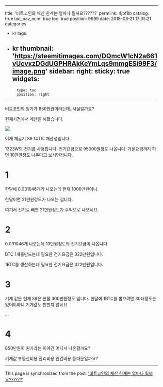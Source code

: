
---
title: '비트코인의 채산 한계는 얼마나 될까요??????'
permlink: 4jbf8b
catalog: true
toc_nav_num: true
toc: true
position: 9999
date: 2018-03-21 17:35:21
categories:
- kr
tags:
- kr
thumbnail: 'https://steemitimages.com/DQmcW1cN2a661vUcvxzDGdUGPHRAkKeYmLqs9mmgESi99F3/image.png'
sidebar:
    right:
        sticky: true
widgets:
    -
        type: toc
        position: right
---


비트코인의 원가가 850만원이라는데..사실일까요?

현재시점에서 계산을 해봤습니다.

![](https://steemitimages.com/DQmcW1cN2a661vUcvxzDGdUGPHRAkKeYmLqs9mmgESi99F3/image.png)

이게 채굴기 S9 14T의 채산성입니다.

1323W의 전기를 사용합니다. 전기요금으로 95000원정도 나옵니다. 기본요금까지 하면 10만원정도 나온다고 보시면됩니다.

# 1
한달에 0.031046개가 나오는데 현재 1000만원이니 

한달이면 31만원정도가 나오는 겁니다. 

여기서 전기료 빼면 21만원정도가 수익으로 나오네요.

# 2
0.031046개 나오는데 10만원정도의 전기요금이 나옵니다.

BTC 1개를만드는데 필요한 전기요금은 322만원입니다.

1BTC를 생산하는데 필요한 전기요금은 322만원입니다.

# 3
기계 값은 현재 S9은 현물 300만원정도 입니다. 한달에 1BTC를 뽑으려면 30대정도는 있어야하니 기계값도 만만치 않네요

...


# 4 

850만원이 원가라는 이야긴 어디서 나온걸까요?

기계값 부동산비용 관리비용 인건비용 등때문일까요?

- - -

This page is synchronized from the post: ['비트코인의 채산 한계는 얼마나 될까요??????'](https://steemit.com/@virus707/4jbf8b)
